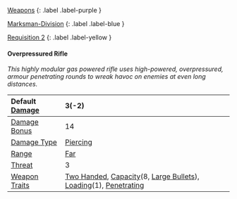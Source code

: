 
[Weapons](Game/Weapons-List)
{: .label .label-purple }

[Marksman-Division](Game/Blocks/Marksman-Division)
{: .label .label-blue }

[Requisition 2](Game/Deployment#Requisition)
{: .label .label-yellow }
#### Overpressured Rifle
*This highly modular gas powered rifle uses high-powered, overpressured, armour penetrating rounds to wreak havoc on enemies at even long distances.*

| Default [Damage](Core/Weapons#Calculating%20Damage) | 3(-2)                                                                                                                                                                                                                             |
| :-------------------------------------------------- | :-------------------------------------------------------------------------------------------------------------------------------------------------------------------------------------------------------------------------------- |
| [Damage Bonus](Game/Core/Weapons#Damage%20Bonus)    | 14                                                                                                                                                                                                                                |
| [Damage Type](Core/Weapons#Damage%20Type)           | [Piercing](Game/Core/Injury#Piercing)                                                                                                                                                                                             |
| [Range](Core/Weapons#Range)                         | [Far](Game/Core/Movement#Far)                                                                                                                                                                                                     |
| [Threat](Core/Weapons#Threat)                       | 3                                                                                                                                                                                                                                 |
| [Weapon Traits](Core/Weapon-Traits)                 | [Two Handed](Game/Core/Blocks/Two-Handed), [Capacity](Game/Core/Blocks/Capacity)(8, [Large Bullets](Game/Munition-Details#Large%20Bullets)), [Loading](Game/Core/Blocks/Loading)(1), [Penetrating](Game/Core/Blocks/Penetrating) |
